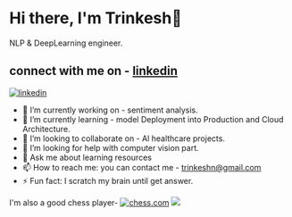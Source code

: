 # Hi there, I'm Trinkesh👋
NLP & DeepLearning engineer.

## connect with me on - [linkedin](https://www.linkedin.com/in/trinkesh-nimsarkar-8165791b0/)

[![linkedin](https://content.linkedin.com/content/dam/me/business/en-us/amp/brand-site/v2/bg/LI-Logo.svg.original.svg)](https://www.linkedin.com/in/trinkesh-nimsarkar-8165791b0/)

- 🔭 I’m currently working on - sentiment analysis.
- 🌱 I’m currently learning - model Deployment into Production and Cloud Architecture.
- 👯 I’m looking to collaborate on - Al healthcare projects.
- 🤔 I’m looking for help with computer vision part.
- 💬 Ask me about learning resources
- 📫 How to reach me: you can contact me - trinkeshn@gmail.com
- ⚡ Fun fact: I scratch my brain until get answer.


I'm also a good chess player-
[![chess.com](https://images.chesscomfiles.com/uploads/v1/images_users/tiny_mce/SamCopeland/phpZA7QOK.png)](https://www.chess.com/member/trinkesh)
![](https://komarev.com/ghpvc/?username=Trinkesh)

